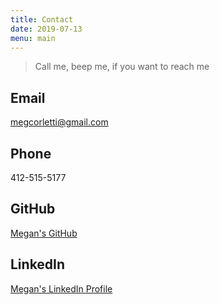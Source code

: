 ```yaml
---
title: Contact
date: 2019-07-13
menu: main
---
```

> Call me, beep me, if you want to reach me

## Email

megcorletti@gmail.com

## Phone

412-515-5177

## GitHub

[Megan's GitHub](https://github.com/corlettim)

## LinkedIn

[Megan's LinkedIn Profile](https://www.linkedin.com/in/megan-corletti-2256b8191/)
